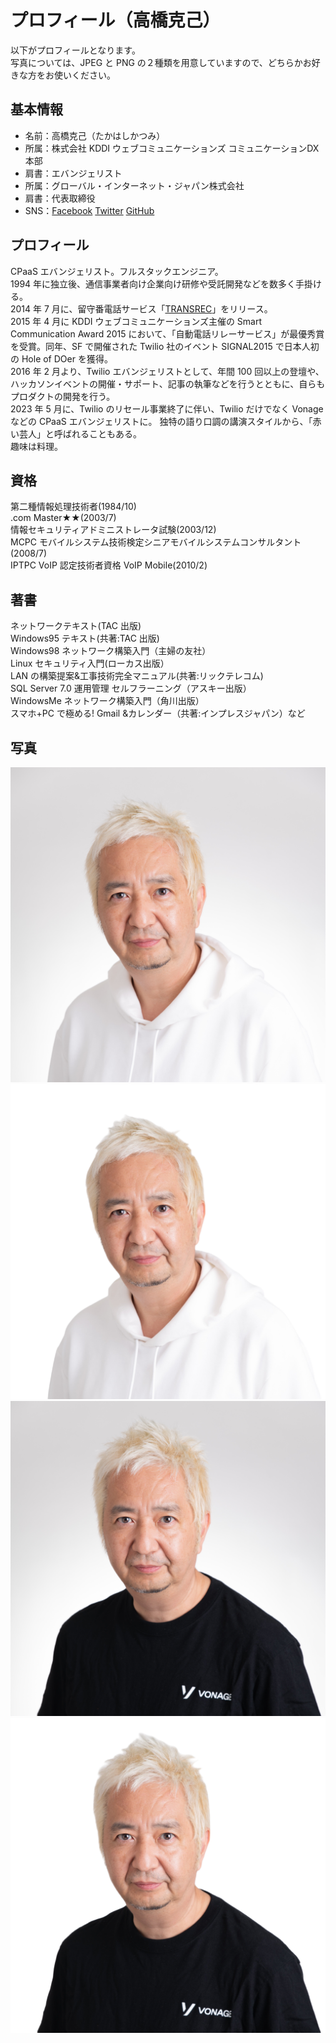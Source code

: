 # プロフィール（高橋克己）

以下がプロフィールとなります。  
写真については、JPEG と PNG の２種類を用意していますので、どちらかお好きな方をお使いください。

## 基本情報

- 名前：高橋克己（たかはしかつみ）
- 所属：株式会社 KDDI ウェブコミュニケーションズ コミュニケーションDX本部
- 肩書：エバンジェリスト
- 所属：グローバル・インターネット・ジャパン株式会社
- 肩書：代表取締役
- SNS：[Facebook](https://facebook.com/katsumi.takahashi) [Twitter](https://twitter.com/_katsumi) [GitHub](https://github.com/mobilebiz)

## プロフィール

CPaaS エバンジェリスト。フルスタックエンジニア。  
1994 年に独立後、通信事業者向け企業向け研修や受託開発などを数多く手掛ける。  
2014 年 7 月に、留守番電話サービス「[TRANSREC](https://www.transrec.net)」をリリース。  
2015 年 4 月に KDDI ウェブコミュニケーションズ主催の Smart Communication Award 2015 において、「自動電話リレーサービス」が最優秀賞を受賞。同年、SF で開催された Twilio 社のイベント SIGNAL2015 で日本人初の Hole of DOer を獲得。  
2016 年 2 月より、Twilio エバンジェリストとして、年間 100 回以上の登壇や、ハッカソンイベントの開催・サポート、記事の執筆などを行うとともに、自らもプロダクトの開発を行う。  
2023 年 5 月に、Twilio のリセール事業終了に伴い、Twilio だけでなく Vonage などの CPaaS エバンジェリストに。
独特の語り口調の講演スタイルから、「赤い芸人」と呼ばれることもある。  
趣味は料理。  

## 資格

第二種情報処理技術者(1984/10)  
.com Master★★(2003/7)  
情報セキュリティアドミニストレータ試験(2003/12)  
MCPC モバイルシステム技術検定シニアモバイルシステムコンサルタント(2008/7)  
IPTPC VoIP 認定技術者資格 VoIP Mobile(2010/2)

## 著書

ネットワークテキスト(TAC 出版)  
Windows95 テキスト(共著:TAC 出版)  
Windows98 ネットワーク構築入門（主婦の友社）  
Linux セキュリティ入門(ローカス出版）  
LAN の構築提案&工事技術完全マニュアル(共著:リックテレコム)  
SQL Server 7.0 運用管理 セルフラーニング（アスキー出版）  
WindowsMe ネットワーク構築入門（角川出版）  
スマホ+PC で極める! Gmail &カレンダー（共著:インプレスジャパン）など

## 写真

![JPEG](images/White_2.jpg)
![PNG](images/White_2.png)
![JPEG](images/Vonage_2.jpg)
![PNG](images/Vonage_2.png)
